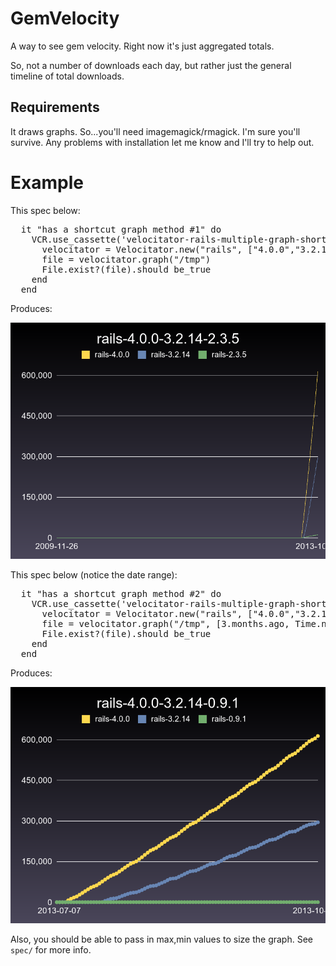 # GemVelocity

A way to see gem velocity. Right now it's just aggregated totals.

So, not a number of downloads each day, but rather just the general timeline of total downloads.

## Requirements

It draws graphs. So...you'll need imagemagick/rmagick. I'm sure you'll survive. Any problems with installation let me know and I'll try to help out.

# Example

This spec below:

<pre>
  it "has a shortcut graph method #1" do
    VCR.use_cassette('velocitator-rails-multiple-graph-shortcut-3') do
      velocitator = Velocitator.new("rails", ["4.0.0","3.2.14","2.3.5"])
      file = velocitator.graph("/tmp")
      File.exist?(file).should be_true
    end
  end
</pre>

Produces:

![here](examples/rails-4.0.0-3.2.14-2.3.5.png)

This spec below (notice the date range):

<pre>
  it "has a shortcut graph method #2" do
    VCR.use_cassette('velocitator-rails-multiple-graph-shortcut-4') do
      velocitator = Velocitator.new("rails", ["4.0.0","3.2.14","0.9.1"])
      file = velocitator.graph("/tmp", [3.months.ago, Time.now])
      File.exist?(file).should be_true
    end
  end
</pre>

Produces:

![here](examples/rails-4.0.0-3.2.14-0.9.1.png)

Also, you should be able to pass in max,min values to size the graph. See `spec/` for more info.

